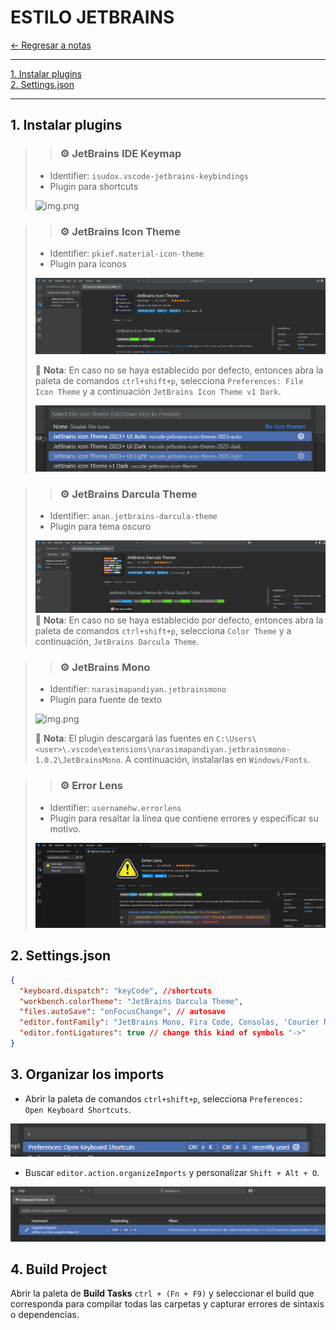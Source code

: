 # ESTILO JETBRAINS

[← Regresar a notas](../../README.md) <br>

---
[1. Instalar plugins](#1-instalar-plugins) <br>
[2. Settings.json](#2-settingsjson) <br>

---

## 1. Instalar plugins

> > ### ⚙️ JetBrains IDE Keymap
> 
> - Identifier: `isudox.vscode-jetbrains-keybindings` <br>
> - Plugin para shortcuts
>
> ![img.png](resources/jetbrains-ide-keymap.png)

> > ### ⚙️ JetBrains Icon Theme
> - Identifier: `pkief.material-icon-theme` <br>
> - Plugin para íconos
> 
> ![img.png](resources/jetbrains-icon-theme.png)
> 
> 📌 **Nota**: En caso no se haya establecido por defecto, entonces abra la paleta de comandos `ctrl+shift+p`, selecciona `Preferences: File Icon Theme` y a continuación `JetBrains Icon Theme v1 Dark`.
> 
> ![img.png](img.png)

> > ### ⚙️ JetBrains Darcula Theme
> - Identifier: `anan.jetbrains-darcula-theme`
> - Plugin para tema oscuro
> 
> ![img.png](resources/jetbrains-darcula-theme.png)
> 📌 **Nota**: En caso no se haya establecido por defecto, entonces abra la paleta de comandos `ctrl+shift+p`, selecciona `Color Theme` y a continuación, `JetBrains Darcula Theme`.

> > ### ⚙️ JetBrains Mono
> - Identifier: `narasimapandiyan.jetbrainsmono`
> - Plugin para fuente de texto
> 
> ![img.png](resources/jetbrains-mono.png)
> 
> 📌 **Nota**: El plugin descargará las fuentes en `C:\Users\<user>\.vscode\extensions\narasimapandiyan.jetbrainsmono-1.0.2\JetBrainsMono`. A continuación, instalarlas en `Windows/Fonts`.

> > ### ⚙️ Error Lens
> - Identifier: `usernamehw.errorlens`
> - Plugin para resaltar la línea que contiene errores y especificar su motivo.
>
> ![img.png](resources/error-lens.png)

## 2. Settings.json
```json
{
  "keyboard.dispatch": "keyCode", //shortcuts
  "workbench.colorTheme": "JetBrains Darcula Theme",
  "files.autoSave": "onFocusChange", // autosave
  "editor.fontFamily": "JetBrains Mono, Fira Code, Consolas, 'Courier New', monospace",
  "editor.fontLigatures": true // change this kind of symbols "->" 
}
```

## 3. Organizar los imports
- Abrir la paleta de comandos `ctrl+shift+p`, selecciona `Preferences: Open Keyboard Shortcuts`.

![img.png](resources/open-keyboard-shortcuts.png)

- Buscar `editor.action.organizeImports` y personalizar `Shift + Alt + O`.

![img.png](resources/keyboard-shortcuts.png)

## 4. Build Project
Abrir la paleta de **Build Tasks** `ctrl + (Fn + F9)` y seleccionar el build que corresponda para compilar todas las carpetas y capturar errores de sintaxis o dependencias.
